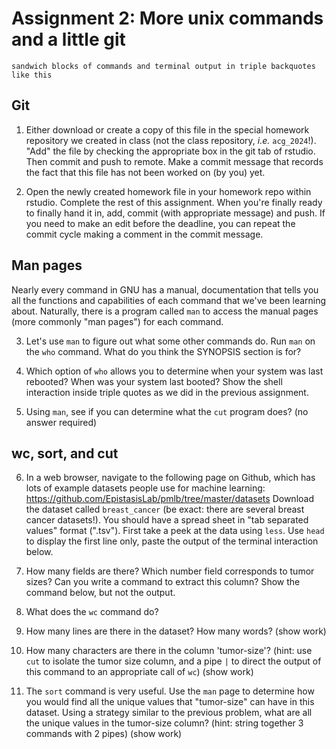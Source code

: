 # Assignment 2: More unix commands and a little git

```
sandwich blocks of commands and terminal output in triple backquotes like this
```

## Git

1. Either download or create a copy of this file in the special homework repository we created in class (not the class repository, _i.e._ `acg_2024`!). "Add" the file by checking the appropriate box in the git tab of rstudio. Then commit and push to remote. Make a commit message that records the fact that this file has not been worked on (by you) yet.

2. Open the newly created homework file in your homework repo within rstudio. Complete the rest of this assignment. When you're finally ready to finally hand it in, add, commit (with appropriate message) and push. If you need to make an edit before the deadline, you can repeat the commit cycle making a comment in the commit message.

## Man pages

Nearly every command in GNU has a manual, documentation that tells you all the functions and capabilities of each command that we've been learning about. Naturally, there is a program called `man` to access the manual pages (more commonly "man pages") for each command.

3. Let's use `man` to figure out what some other commands do. Run `man` on the `who` command. What do you think the SYNOPSIS section is for?

4. Which option of `who` allows you to determine when your system was last rebooted? When was your system last booted? Show the shell interaction inside triple quotes as we did in the previous assignment.

5. Using `man`, see if you can determine what the `cut` program does? (no answer required)

## wc, sort, and cut

6. In a web browser, navigate to the following page on Github, which has lots of example datasets people use for machine learning: https://github.com/EpistasisLab/pmlb/tree/master/datasets
Download the dataset called `breast_cancer` (be exact: there are several breast cancer datasets!). You should have a spread sheet in "tab separated values" format (".tsv"). First take a peek at the data using `less`. Use `head` to display the first line only, paste the output of the terminal interaction below.

7. How many fields are there? Which number field corresponds to tumor sizes? Can you write a command to extract this column? Show the command below, but not the output.

8. What does the `wc` command do?

9. How many lines are there in the dataset? How many words? (show work)

10. How many characters are there in the column 'tumor-size'? (hint: use `cut` to isolate the tumor size column, and a pipe `|` to direct the output of this command to an appropriate call of `wc`) (show work)

11. The `sort` command is very useful. Use the `man` page to determine how you would find all the unique values that "tumor-size" can have in this dataset. Using a strategy similar to the previous problem, what are all the unique values in the tumor-size column? (hint: string together 3 commands with 2 pipes) (show work)
